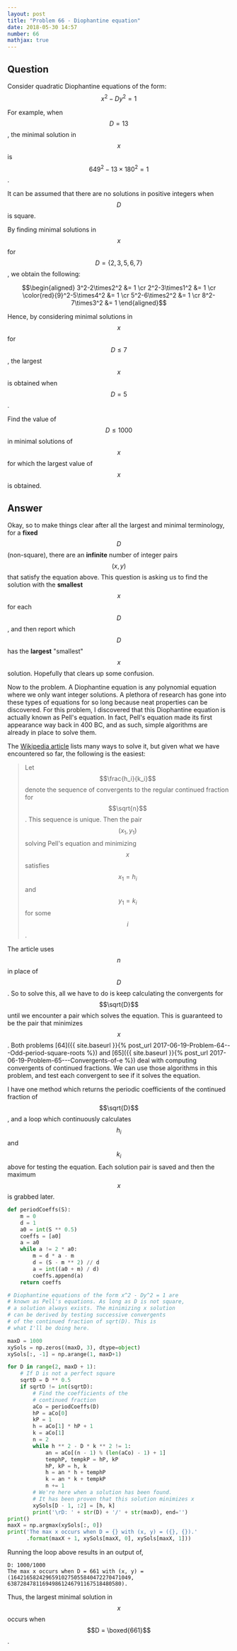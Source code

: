 ```yaml
---
layout: post
title: "Problem 66 - Diophantine equation"
date: 2018-05-30 14:57
number: 66
mathjax: true
---
```


## Question

Consider quadratic Diophantine equations of the form: $$x^2-Dy^2=1$$

For example, when $$D=13$$, the minimal solution in $$x$$ is $$649^2-13\times 180^2 = 1$$.

It can be assumed that there are no solutions in positive integers when $$D$$ is square.

By finding minimal solutions in $$x$$ for $$D = \{2,3,5,6,7\}$$, we obtain the following: 

$$\begin{aligned}
3^2-2\times2^2 &= 1
\cr
2^2-3\times1^2 &= 1
\cr
\color{red}{9}^2-5\times4^2 &= 1
\cr
5^2-6\times2^2 &= 1
\cr
8^2-7\times3^2 &= 1
\end{aligned}$$

Hence, by considering minimal solutions in $$x$$ for $$D\leq 7$$, the largest $$x$$ is obtained when $$D=5$$.

Find the value of $$D\leq 1000$$ in minimal solutions of $$x$$ for which the largest value of $$x$$ is obtained.

## Answer

Okay, so to make things clear after all the largest and minimal terminology, for a **fixed** $$D$$ (non-square), there are an **infinite** number of integer pairs $$(x,y)$$ that satisfy the equation above. This question is asking us to find the solution with the **smallest** $$x$$ for each $$D$$, and then report which $$D$$ has the **largest** "smallest" $$x$$ solution. Hopefully that clears up some confusion.

Now to the problem. A Diophantine equation is any polynomial equation where we only want integer solutions. A plethora of research has gone into these types of equations for so long because neat properties can be discovered. For this problem, I discovered that this Diophantine equation is actually known as Pell's equation. In fact, Pell's equation made its first appearance way back in 400 BC, and as such, simple algorithms are already in place to solve them.

The [Wikipedia article](https://en.wikipedia.org/wiki/Pell%27s_equation) lists many ways to solve it, but given what we have encountered so far, the following is the easiest:

> Let $$\frac{h_i}{k_i}$$ denote the sequence of convergents to the regular continued fraction for $$\sqrt{n}$$. This sequence is unique. Then the pair $$(x_1, y_1)$$ solving Pell's equation and minimizing $$x$$ satisfies $$x_1 = h_i$$ and $$y_1 = k_i$$ for some $$i$$.

The article uses $$n$$ in place of $$D$$. So to solve this, all we have to do is keep calculating the convergents for $$\sqrt{D}$$ until we encounter a pair which solves the equation. This is guaranteed to be the pair that minimizes $$x$$. Both problems [64]({{ site.baseurl }}{% post_url 2017-06-19-Problem-64---Odd-period-square-roots %}) and [65]({{ site.baseurl }}{% post_url 2017-06-19-Problem-65---Convergents-of-e %}) deal with computing convergents of continued fractions. We can use those algorithms in this problem, and test each convergent to see if it solves the equation.

I have one method which returns the periodic coefficients of the continued fraction of $$\sqrt{D}$$, and a loop which continuously calculates $$h_i$$ and $$k_i$$ above for testing the equation. Each solution pair is saved and then the maximum $$x$$ is grabbed later.

```python
def periodCoeffs(S):
    m = 0
    d = 1
    a0 = int(S ** 0.5)
    coeffs = [a0]
    a = a0
    while a != 2 * a0:
        m = d * a - m
        d = (S - m ** 2) // d
        a = int((a0 + m) / d)
        coeffs.append(a)
    return coeffs

# Diophantine equations of the form x^2 - Dy^2 = 1 are
# known as Pell's equations. As long as D is not square,
# a solution always exists. The minimizing x solution
# can be derived by testing successive convergents
# of the continued fraction of sqrt(D). This is
# what I'll be doing here.

maxD = 1000
xySols = np.zeros((maxD, 3), dtype=object)
xySols[:, -1] = np.arange(1, maxD+1)

for D in range(2, maxD + 1):
    # If D is not a perfect square
    sqrtD = D ** 0.5
    if sqrtD != int(sqrtD):
        # Find the coefficients of the
        # continued fraction
        aCo = periodCoeffs(D)
        hP = aCo[0]
        kP = 1
        h = aCo[1] * hP + 1
        k = aCo[1]
        n = 2
        while h ** 2 - D * k ** 2 != 1:
            an = aCo[(n - 1) % (len(aCo) - 1) + 1]
            temphP, tempkP = hP, kP
            hP, kP = h, k
            h = an * h + temphP
            k = an * k + tempkP
            n += 1
        # We're here when a solution has been found.
        # It has been proven that this solution minimizes x
        xySols[D - 1, :2] = [h, k]
        print('\rD: ' + str(D) + '/' + str(maxD), end='')
print()
maxX = np.argmax(xySols[:, 0])
print('The max x occurs when D = {} with (x, y) = ({}, {}).'
      .format(maxX + 1, xySols[maxX, 0], xySols[maxX, 1]))
```

Running the loop above results in an output of,

```
D: 1000/1000
The max x occurs when D = 661 with (x, y) = (16421658242965910275055840472270471049, 638728478116949861246791167518480580).
```

Thus, the largest minimal solution in $$x$$ occurs when $$D = \boxed{661}$$.